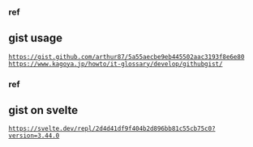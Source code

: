 ### ref
## gist usage
<code>https://gist.github.com/arthur87/5a55aecbe9eb445502aac3193f8e6e80</code>
<code>https://www.kagoya.jp/howto/it-glossary/develop/githubgist/</code>

### ref
## gist on svelte
<code>https://svelte.dev/repl/2d4d41df9f404b2d896bb81c55cb75c0?version=3.44.0</code>


<code></code>
<code></code>
<code></code>
<code></code>
<code></code>